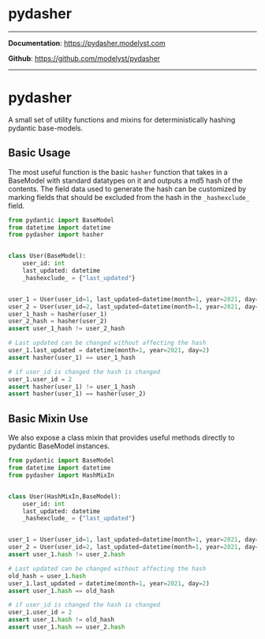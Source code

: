 <!--
   Copyright 2021 Modelyst LLC

   Licensed under the Apache License, Version 2.0 (the "License");
   you may not use this file except in compliance with the License.
   You may obtain a copy of the License at

       http://www.apache.org/licenses/LICENSE-2.0

   Unless required by applicable law or agreed to in writing, software
   distributed under the License is distributed on an "AS IS" BASIS,
   WITHOUT WARRANTIES OR CONDITIONS OF ANY KIND, either express or implied.
   See the License for the specific language governing permissions and
   limitations under the License.
 -->

# pydasher

---

**Documentation**: <a href="https://pydasher.modelyst.com" target="_blank">https://pydasher.modelyst.com</a>

**Github**: <a href="https://github.com/modelyst/pydasher" target="_blank">https://github.com/modelyst/pydasher</a>

---

# pydasher

A small set of utility functions and mixins for deterministically hashing pydantic base-models.

## Basic Usage

The most useful function is the basic `hasher` function that takes in a BaseModel with standard datatypes on it and outputs a md5 hash of the contents. The field data used to generate the hash can be customized by marking fields that should be excluded from the hash in the `_hashexclude_` field.

```Python
from pydantic import BaseModel
from datetime import datetime
from pydasher import hasher


class User(BaseModel):
    user_id: int
    last_updated: datetime
    _hashexclude_ = {"last_updated"}


user_1 = User(user_id=1, last_updated=datetime(month=1, year=2021, day=1))
user_2 = User(user_id=2, last_updated=datetime(month=1, year=2021, day=1))
user_1_hash = hasher(user_1)
user_2_hash = hasher(user_2)
assert user_1_hash != user_2_hash

# Last updated can be changed without affecting the hash
user_1.last_updated = datetime(month=1, year=2021, day=2)
assert hasher(user_1) == user_1_hash

# if user_id is changed the hash is changed
user_1.user_id = 2
assert hasher(user_1) != user_1_hash
assert hasher(user_1) == hasher(user_2)
```

## Basic Mixin Use

We also expose a class mixin that provides useful methods directly to pydantic BaseModel instances.

```Python
from pydantic import BaseModel
from datetime import datetime
from pydasher import HashMixIn


class User(HashMixIn,BaseModel):
    user_id: int
    last_updated: datetime
    _hashexclude_ = {"last_updated"}


user_1 = User(user_id=1, last_updated=datetime(month=1, year=2021, day=1))
user_2 = User(user_id=2, last_updated=datetime(month=1, year=2021, day=1))
assert user_1.hash != user_2.hash

# Last updated can be changed without affecting the hash
old_hash = user_1.hash
user_1.last_updated = datetime(month=1, year=2021, day=2)
assert user_1.hash == old_hash

# if user_id is changed the hash is changed
user_1.user_id = 2
assert user_1.hash != old_hash
assert user_1.hash == user_2.hash
```
